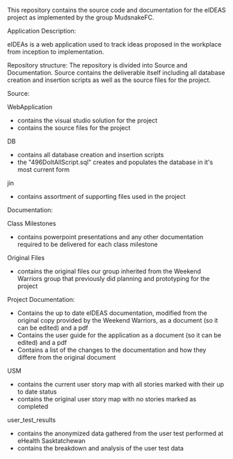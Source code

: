 This repository contains the source code and documentation for the eIDEAS project as implemented by the group MudsnakeFC.



Application Description:

eIDEAs is a web application used to track ideas proposed in the workplace from inception to implementation.

Repository structure:
The repository is divided into Source and Documentation. Source contains the deliverable itself including all database creation and insertion scripts as well as the source files for the project.

Source:

WebApplication
- contains the visual studio solution for the project
- contains the source files for the project

DB
- contains all database creation and insertion scripts
- the "496DoItAllScript.sql" creates and populates the database in it's most current form

jin
- contains assortment of supporting files used in the project


Documentation:

Class Milestones
- contains powerpoint presentations and any other documentation required to be delivered for each class milestone

Original Files
- contains the original files our group inherited from the Weekend Warriors group that previously did planning and prototyping for the project

Project Documentation:
- Contains the up to date eIDEAS documentation, modified from the original copy provided by the Weekend Warriors, as a document (so it can be edited) and a pdf
- Contains the user guide for the application as a document (so it can be edited) and a pdf
- Contains a list of the changes to the documentation and how they differe from the original document

USM
- contains the current user story map with all stories marked with their up to date status
- contains the original user story map with no stories marked as completed

user_test_results
- contains the anonymized data gathered from the user test performed at eHealth Sasktatchewan
- contains the breakdown and analysis of the user test data
